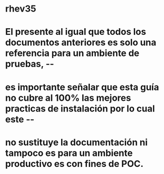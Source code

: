 # rhev35
# El presente al igual que todos los documentos anteriores es solo una referencia para un ambiente de pruebas, --
# es importante señalar que esta guía no cubre al 100% las mejores practicas de instalación por lo cual este   --
# no sustituye la documentación ni tampoco es para un ambiente productivo es con fines de POC.
